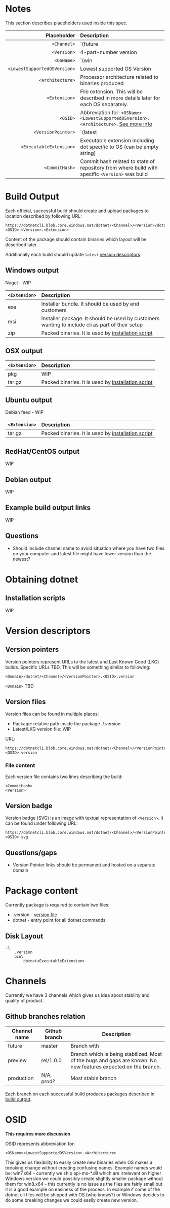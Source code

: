 # Notes
This section describes placeholders used inside this spec.

| Placeholder | Description |
| ---: | :--- |
| `<Channel>` | `(future|preview|production)`. [See more info](#channels) |
| `<Version>` | 4-part-number version |
| `<OSName>`  | `(win|ubuntu|rhel|osx|debian)` - code for OS name |
| `<LowestSupportedOSVersion>` | Lowest supported OS Version |
| `<Architecture>` | Processor architecture related to binaries produced |
| `<Extension>` | File extension. This will be described in more details later for each OS separately. |
| `<OSID>` | Abbreviation for: `<OSName><LowestSupportedOSVersion>.<Architecture>`. [See more info](#osid) |
| `<VersionPointer>` | `(latest|lkg)` |
| `<ExecutableExtension>` | Executable extension including dot specific to OS (can be empty string) |
| `<CommitHash>` | Commit hash related to state of repository from where build with specific `<Version>` was build |

# Build Output
Each official, successful build should create and upload packages to location described by following URL:
```
https://dotnetcli.blob.core.windows.net/dotnet/<Channel>/<Version>/dotnet.<OSID>.<Version>.<Extension>
```
Content of the package should contain binaries which layout will be described later.

Additionally each build should update `latest` [version descriptors](#version-descriptors)

## Windows output

Nuget - WIP

| `<Extension>` | Description |
| --- | :--- |
| exe | Installer bundle. It should be used by end customers |
| msi | Installer package. It should be used by customers wanting to include cli as part of their setup |
| zip | Packed binaries. It is used by [installation script](#installation-scripts) |

## OSX output

| `<Extension>` | Description |
| --- | :--- |
| pkg | WIP |
| tar.gz | Packed binaries. It is used by [installation script](#installation-scripts) |

## Ubuntu output

Debian feed - WIP

| `<Extension>` | Description |
| --- | :--- |
| tar.gz | Packed binaries. It is used by [installation script](#installation-scripts) |

## RedHat/CentOS output
WIP

## Debian output
WIP

## Example build output links
WIP

## Questions
- Should <Version> include channel name to avoid situation where you have two files on your computer and latest file might have lower version than the newest?

# Obtaining dotnet
## Installation scripts
WIP

# Version descriptors
## Version pointers
Version pointers represent URLs to the latest and Last Known Good (LKG) builds.
Specific URLs TBD. This will be something similar to following:
```
<Domain>/dotnet/<Channel>/<VersionPointer>.<OSID>.version
```

`<Domain>` TBD

## Version files
Version files can be found in multiple places:
- Package: relative path inside the package ./.version
- Latest/LKG version file: WIP

URL:
```
https://dotnetcli.blob.core.windows.net/dotnet/<Channel>/<VersionPointer>.<OSID>.version
```

### File content
Each version file contains two lines describing the build:
```
<CommitHash>
<Version>
```

## Version badge
Version badge (SVG) is an image with textual representation of `<Version>`. It can be found under following URL:
```
https://dotnetcli.blob.core.windows.net/dotnet/<Channel>/<VersionPointer>.<OSID>.svg
```

## Questions/gaps
- Version Pointer links should be permanent and hosted on a separate domain

# Package content
Currently package is required to contain two files:
- .version - [version file](#version-file)
- dotnet<ExecutableExtension> - entry point for all dotnet commands

## Disk Layout
```
.\
    .version
    bin\
        dotnet<ExecutableExtension>
```

# Channels
Currently we have 3 channels which gives us idea about stability and quality of product.

## Github branches relation

| Channel name | Github branch | Description |
| --- | --- | --- |
| future | master | Branch with |
| preview | rel/1.0.0 | Branch which is being stabilized. Most of the bugs and gaps are known. No new features expected on the branch. |
| production | N/A, prod? | Most stable branch |

Each branch on each successful build produces packages described in [build output](#build-output).

# OSID

**This requires more discussion**

OSID represents abbreviation for:
```
<OSName><LowestSupportedOSVersion>.<Architecture>
```
This gives us flexibility to easily create new binaries when OS makes a breaking change without creating confusing names.
Example names would be:
win7.x64 - currently we ship api-ms-*.dll which are irrelevant on higher Windows version we could possibly create slightly smaller package without them for win8.x64 - this currently is no issue as the files are fairly small but it is a good example on easiness of the process. In example if some of the dotnet cli files will be shipped with OS (who knows?) or Windows decides to do some breaking changes we could easily create new version.
